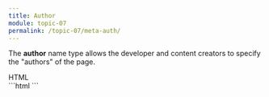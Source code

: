 ```yaml
---
title: Author
module: topic-07
permalink: /topic-07/meta-auth/
---
```



<div class="divider-heading"></div>

The **author** name type allows the developer and content creators to specify the "authors" of the page.

<div id="code-heading">HTML</div>
```html
<meta name="author" content="Justine Evans">
```
